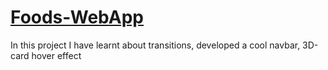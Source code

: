 # [Foods-WebApp](https://avaswin.github.io/Foods-WebApp/)

In this project I have learnt about transitions, developed a cool navbar, 3D-card hover effect
